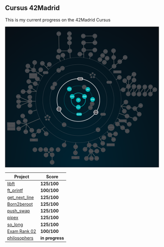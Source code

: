 ## Cursus 42Madrid

This is my current progress on the 42Madrid Cursus

<p align="center">
<img width="2576px" alt="2238px" src="https://github.com/BishopVK/Cursus-42Madrid/blob/main/img/Holygraph.png">
</p>

| **Project**           | **Score**     |
|-----------------------|---------------|
| [libft](/lvl0/Libft) | **125/100**   |
| [ft_printf](/lvl1/printf) | **100/100**   |
| [get_next_line](/lvl1/get_next_line) | **125/100**   |
| [Born2beroot](/lvl1/Born2beRoot) | **125/100**   |
| [push_swap](/lvl2/push_swap) | **125/100**   |
| [pipex](/lvl2/pipex) | **125/100**   |
| [so_long](/lvl2/so_long) | **125/100**   |
| [Exam Rank 02](/lvl2/exam_rank_02) | **100/100**   |
| [philosophers](/lvl3/philo) | **in progress**   |
